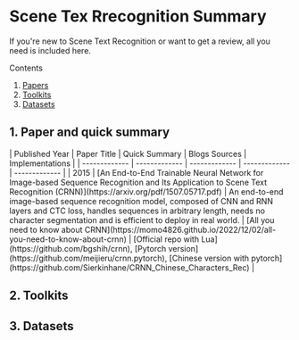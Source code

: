 # Scene Tex Rrecognition Summary
If you're new to Scene Text Recognition or want to get a review, all you need is included here.

Contents
1. [Papers](#1-paper-and-quick-summary)
2. [Toolkits](#2-toolkits)
3. [Datasets](#3-datasets)

<h2 id='paper'>1. Paper and quick summary</h2>
| Published Year  | Paper Title | Quick Summary | Blogs Sources | Implementations |
| ------------- | ------------- | ------------- | ------------- | ------------- |
| 2015  |  [An End-to-End Trainable Neural Network for Image-based Sequence Recognition and Its Application to Scene Text Recognition (CRNN)](https://arxiv.org/pdf/1507.05717.pdf)  | An end-to-end image-based sequence recognition model, composed of CNN and RNN layers and CTC loss, handles sequences in arbitrary length, needs no character segmentation and is efficient to deploy in real world.  | [All you need to know about CRNN](https://momo4826.github.io/2022/12/02/all-you-need-to-know-about-crnn)  | [Official repo with Lua](https://github.com/bgshih/crnn), [Pytorch version](https://github.com/meijieru/crnn.pytorch), [Chinese version with pytorch](https://github.com/Sierkinhane/CRNN_Chinese_Characters_Rec) |


<h2 id='toolkits'>2. Toolkits</h2>

<h2 id='datasets'>3. Datasets</h2>

